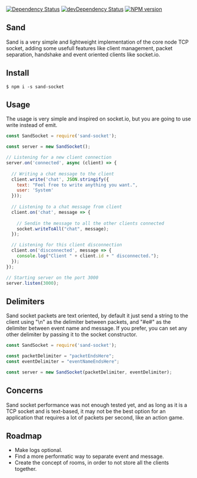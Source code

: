 [![Dependency Status](https://david-dm.org/ccadori/sand-socket.svg)](https://david-dm.org/ccadori/sand-socket)
[![devDependency Status](https://david-dm.org/ccadori/sand-socket/dev-status.svg)](https://david-dm.org/ccadori/sand-socket?type=dev)
[![NPM version](https://badge.fury.io/js/sand-socket.svg)](https://www.npmjs.com/package/sand-socket)

## Sand

Sand is a very simple and lightweight implementation of the core node TCP socket, adding some usefull features like client 
management, packet separation, handshake and event oriented clients like socket.io.

## Install

```
$ npm i -s sand-socket
```

## Usage
The usage is very simple and inspired on socket.io, but you are going to use write instead of emit.

```javascript
const SandSocket = require('sand-socket');

const server = new SandSocket();

// Listening for a new client connection
server.on('connected', async (client) => {
  
  // Writing a chat message to the client
  client.write('chat', JSON.stringify({
    text: "Feel free to write anything you want.",
    user: 'System'
  }));
  
  // Listening to a chat message from client
  client.on('chat', message => {
     
    // Sendin the message to all the other clients connected
    socket.writeToAll("chat", message);
  });

  // Listening for this client disconnection
  client.on('disconnected', message => {
    console.log("Client " + client.id + " disconnected.");
  });
});

// Starting server on the port 3000
server.listen(3000);
```

## Delimiters
Sand socket packets are text oriented, by default it just send a string to the client using "\n" as the delimiter
between packets, and "#e#" as the delimiter between event name and message. 
If you prefer, you can set any other delimiter by passing it to the socket constructor.

```javascript
const SandSocket = require('sand-socket');

const packetDelimiter = "packetEndsHere";
const eventDelimiter = "eventNameEndsHere";

const server = new SandSocket(packetDelimiter, eventDelimiter);
```

## Concerns
Sand socket performance was not enough tested yet, and as long as it is a TCP socket and is text-based, it may not be 
the best option for an application that requires a lot of packets per second, like an action game.

## Roadmap
- Make logs optional.
- Find a more performatic way to separate event and message.
- Create the concept of rooms, in order to not store all the clients together.
